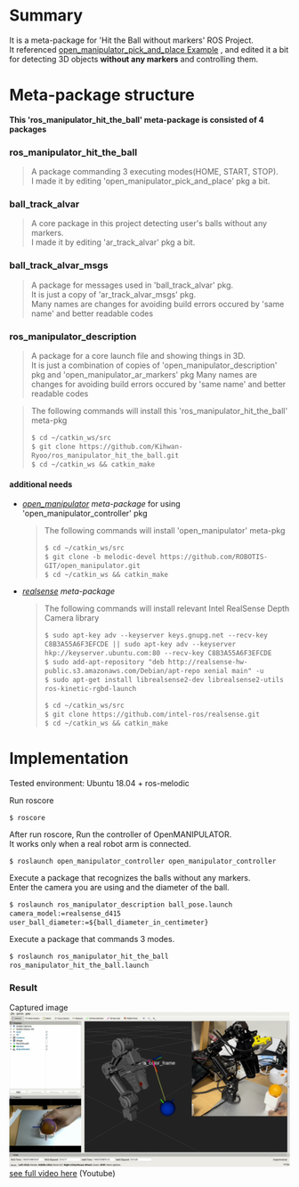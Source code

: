 # Summary
It is a meta-package for 'Hit the Ball without markers' ROS Project.  
It referenced [open_manipulator_pick_and_place Example](https://emanual.robotis.com/docs/en/platform/openmanipulator_x/ros_perceptions/#pick-and-place-example)
, and edited it a bit for detecting 3D objects **without any markers** and controlling them.


# Meta-package structure
**This 'ros_manipulator_hit_the_ball' meta-package is consisted of 4 packages**
### ros_manipulator_hit_the_ball
> A package commanding 3 executing modes(HOME, START, STOP).  
> I made it by editing 'open_manipulator_pick_and_place' pkg a bit.
### ball_track_alvar
> A core package in this project detecting user's balls without any markers.  
> I made it by editing 'ar_track_alvar' pkg a bit.
### ball_track_alvar_msgs
> A package for messages used in 'ball_track_alvar' pkg.  
> It is just a copy of 'ar_track_alvar_msgs' pkg.  
> Many names are changes for avoiding build errors occured by 'same name' and better readable codes
### ros_manipulator_description
> A package for a core launch file and showing things in 3D.  
> It is just a combination of copies of 'open_manipulator_description' pkg and 'open_manipulator_ar_markers' pkg
> Many names are changes for avoiding build errors occured by 'same name' and better readable codes
   
> The following commands will install this 'ros_manipulator_hit_the_ball' meta-pkg
> ```
> $ cd ~/catkin_ws/src
> $ git clone https://github.com/Kihwan-Ryoo/ros_manipulator_hit_the_ball.git
> $ cd ~/catkin_ws && catkin_make
> ```

#### additional needs
- _[open_manipulator](https://github.com/ROBOTIS-GIT/open_manipulator) meta-package_ for using 'open_manipulator_controller' pkg
  > The following commands will install 'open_manipulator' meta-pkg
  > ```
  > $ cd ~/catkin_ws/src
  > $ git clone -b melodic-devel https://github.com/ROBOTIS-GIT/open_manipulator.git
  > $ cd ~/catkin_ws && catkin_make
  > ```
- _[realsense](https://github.com/IntelRealSense/realsense-ros) meta-package_
  > The following commands will install relevant Intel RealSense Depth Camera library
  > ```
  > $ sudo apt-key adv --keyserver keys.gnupg.net --recv-key C8B3A55A6F3EFCDE || sudo apt-key adv --keyserver hkp://keyserver.ubuntu.com:80 --recv-key C8B3A55A6F3EFCDE
  > $ sudo add-apt-repository "deb http://realsense-hw-public.s3.amazonaws.com/Debian/apt-repo xenial main" -u
  > $ sudo apt-get install librealsense2-dev librealsense2-utils ros-kinetic-rgbd-launch
  > ```
  > ```
  > $ cd ~/catkin_ws/src
  > $ git clone https://github.com/intel-ros/realsense.git
  > $ cd ~/catkin_ws && catkin_make
  > ```


# Implementation
Tested environment: Ubuntu 18.04 + ros-melodic
   
Run roscore
```
$ roscore
```
After run roscore, Run the controller of OpenMANIPULATOR.  
It works only when a real robot arm is connected.
```
$ roslaunch open_manipulator_controller open_manipulator_controller 
```
Execute a package that recognizes the balls without any markers.  
Enter the camera you are using and the diameter of the ball.
```
$ roslaunch ros_manipulator_description ball_pose.launch camera_model:=realsense_d415 user_ball_diameter:=${ball_diameter_in_centimeter}
```
Execute a package that commands 3 modes.
```
$ roslaunch ros_manipulator_hit_the_ball ros_manipulator_hit_the_ball.launch
```
### Result
Captured image  
<img src="/ros_manipulator_description/image/hit_the_ball_capture.jpg">
[see full video here](https://youtu.be/Sb9Ap8X50mk) (Youtube)
